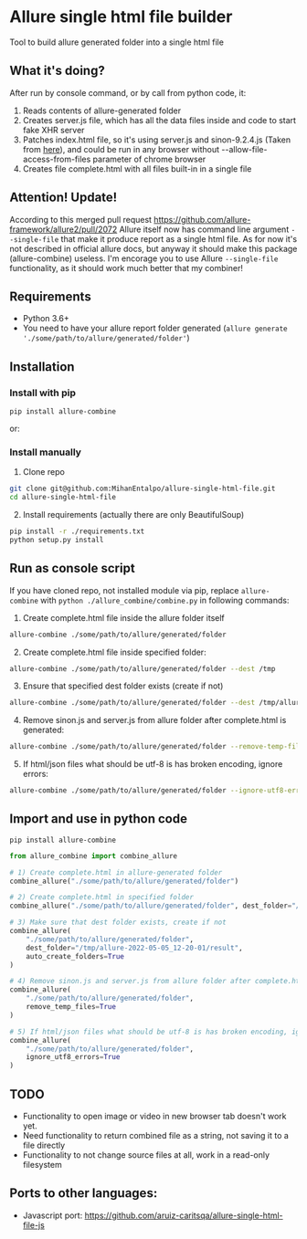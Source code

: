 # Allure single html file builder

Tool to build allure generated folder into a single html file

## What it's doing?

After run by console command, or by call from python code, it:

1. Reads contents of allure-generated folder
2. Creates server.js file, which has all the data files inside and code to start fake XHR server
3. Patches index.html file, so it's using server.js and sinon-9.2.4.js (Taken from [here](https://sinonjs.org/)), and could be run in any browser without --allow-file-access-from-files parameter of chrome browser
4. Creates file complete.html with all files built-in in a single file

## Attention! Update!

According to this merged pull request https://github.com/allure-framework/allure2/pull/2072 Allure itself now has command line argument `--single-file` that make it produce report as a single html file. 
As for now it's not described in official allure docs, but anyway it should make this package (allure-combine) useless.
I'm encorage you to use Allure `--single-file` functionality, as it should work much better that my combiner!

## Requirements

* Python 3.6+
* You need to have your allure report folder generated (`allure generate './some/path/to/allure/generated/folder'`)

## Installation


### Install with pip

```shell
pip install allure-combine
```

or:

### Install manually

1. Clone repo

```bash
git clone git@github.com:MihanEntalpo/allure-single-html-file.git
cd allure-single-html-file
```

2. Install requirements (actually there are only BeautifulSoup)

```bash
pip install -r ./requirements.txt
python setup.py install
```

## Run as console script

If you have cloned repo, not installed module via pip, replace `allure-combine` with `python ./allure_combine/combine.py` in following commands:

1) Create complete.html file inside the allure folder itself

```bash
allure-combine ./some/path/to/allure/generated/folder
```

2) Create complete.html file inside specified folder:

```bash
allure-combine ./some/path/to/allure/generated/folder --dest /tmp
```

3) Ensure that specified dest folder exists (create if not)

```bash
allure-combine ./some/path/to/allure/generated/folder --dest /tmp/allure-2022-05-05_12-20-01/result --auto-create-folders
```

4) Remove sinon.js and server.js from allure folder after complete.html is generated:


```bash
allure-combine ./some/path/to/allure/generated/folder --remove-temp-files
```

5) If html/json files what should be utf-8 is has broken encoding, ignore errors:
```bash
allure-combine ./some/path/to/allure/generated/folder --ignore-utf8-errors
```


## Import and use in python code

```shell
pip install allure-combine
```

```python
from allure_combine import combine_allure

# 1) Create complete.html in allure-generated folder
combine_allure("./some/path/to/allure/generated/folder")

# 2) Create complete.html in specified folder
combine_allure("./some/path/to/allure/generated/folder", dest_folder="/tmp")

# 3) Make sure that dest folder exists, create if not
combine_allure(
    "./some/path/to/allure/generated/folder",
    dest_folder="/tmp/allure-2022-05-05_12-20-01/result",
    auto_create_folders=True
)

# 4) Remove sinon.js and server.js from allure folder after complete.html is generated:
combine_allure(
    "./some/path/to/allure/generated/folder",
    remove_temp_files=True
)

# 5) If html/json files what should be utf-8 is has broken encoding, ignore errors:
combine_allure(
    "./some/path/to/allure/generated/folder",
    ignore_utf8_errors=True
)


```

## TODO

* Functionality to open image or video in new browser tab doesn't work yet.
* Need functionality to return combined file as a string, not saving it to a file directly
* Functionality to not change source files at all, work in a read-only filesystem

## Ports to other languages:

* Javascript port: https://github.com/aruiz-caritsqa/allure-single-html-file-js
